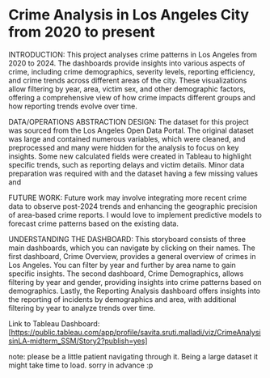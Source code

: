# Crime Analysis in Los Angeles City from 2020 to present

INTRODUCTION: This project analyses crime patterns in Los Angeles from 2020 to 2024. The dashboards provide insights into various aspects of crime, including crime demographics, severity levels, reporting efficiency, and crime trends across different areas of the city. These visualizations allow filtering by year, area, victim sex, and other demographic factors, offering a comprehensive view of how crime impacts different groups and how reporting trends evolve over time.

DATA/OPERATIONS ABSTRACTION DESIGN: The dataset for this project was sourced from the Los Angeles Open Data Portal. The original dataset was large and contained numerous variables, which were cleaned, and preprocessed and many were hidden for the analysis to focus on key insights. Some new calculated fields were created in Tableau to highlight specific trends, such as reporting delays and victim details. Minor data preparation was required with and the dataset having a few missing values and

FUTURE WORK: Future work may involve integrating more recent crime data to observe post-2024 trends and enhancing the geographic precision of area-based crime reports. I would love to implement predictive models to forecast crime patterns based on the existing data. 

UNDERSTANDING THE DASHBOARD: This storyboard consists of three main dashboards, which you can navigate by clicking on their names. The first dashboard, Crime Overview, provides a general overview of crimes in Los Angeles. You can filter by year and further by area name to gain specific insights. The second dashboard, Crime Demographics, allows filtering by year and gender, providing insights into crime patterns based on demographics. Lastly, the Reporting Analysis dashboard offers insights into the reporting of incidents by demographics and area, with additional filtering by year to analyze trends over time.

Link to Tableau Dashboard:
[https://public.tableau.com/app/profile/savita.sruti.malladi/viz/CrimeAnalysisinLA-midterm_SSM/Story2?publish=yes]

note: please be a little patient navigating through it. Being a large dataset it might take time to load. sorry in advance :p
